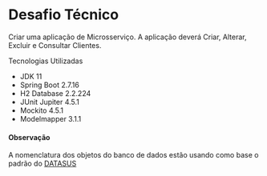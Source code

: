 # Desafio Técnico

Criar uma aplicação de Microsserviço. A aplicação deverá Criar, Alterar, Excluir e Consultar Clientes.

Tecnologias Utilizadas
* JDK 11
* Spring Boot 2.7.16
* H2 Database 2.2.224
* JUnit Jupiter 4.5.1
* Mockito 4.5.1
* Modelmapper 3.1.1

#### Observação
A nomenclatura dos objetos do banco de dados estão usando como base o padrão do 
[DATASUS](/https://datasus.saude.gov.br/metodologia-de-administracao-de-dados-mad/)

